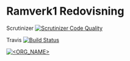 Ramverk1 Redovisning
=======================

Scrutinizer
[![Scrutinizer Code Quality](https://scrutinizer-ci.com/g/ylvarw/Ramverk1Redovisning/badges/quality-score.png?b=main)](https://scrutinizer-ci.com/g/ylvarw/Ramverk1Redovisning/?branch=main)

Travis
[![Build Status](https://travis-ci.com/ylvarw/Ramverk1Redovisning.svg?branch=main)](https://travis-ci.com/ylvarw/Ramverk1Redovisning)



[![<ORG_NAME>](https://circleci.com/gh/ylvarw/Ramverk1Redovisning.svg?style=svg)](https://app.circleci.com/pipelines/github/ylvarw/Ramverk1Redovisning?branch=main)
